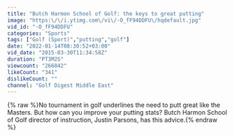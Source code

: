 ```yaml
---
title: "Butch Harmon School of Golf: the keys to great putting"
image: "https:\/\/i.ytimg.com\/vi\/-O_fF94DDFU\/hqdefault.jpg"
vid_id: "-O_fF94DDFU"
categories: "Sports"
tags: ["Golf (Sport)","putting","golf"]
date: "2022-01-14T08:30:52+03:00"
vid_date: "2015-03-30T11:34:58Z"
duration: "PT3M2S"
viewcount: "266842"
likeCount: "341"
dislikeCount: ""
channel: "Golf Digest Middle East"
---
```

{% raw %}No tournament in golf underlines the need to putt great like the Masters. But how can you improve your putting stats? Butch Harmon School of Golf director of instruction, Justin Parsons, has this advice.{% endraw %}
